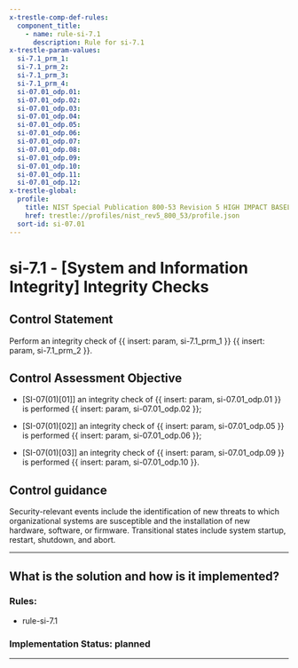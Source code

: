 ```yaml
---
x-trestle-comp-def-rules:
  component_title:
    - name: rule-si-7.1
      description: Rule for si-7.1
x-trestle-param-values:
  si-7.1_prm_1:
  si-7.1_prm_2:
  si-7.1_prm_3:
  si-7.1_prm_4:
  si-07.01_odp.01:
  si-07.01_odp.02:
  si-07.01_odp.03:
  si-07.01_odp.04:
  si-07.01_odp.05:
  si-07.01_odp.06:
  si-07.01_odp.07:
  si-07.01_odp.08:
  si-07.01_odp.09:
  si-07.01_odp.10:
  si-07.01_odp.11:
  si-07.01_odp.12:
x-trestle-global:
  profile:
    title: NIST Special Publication 800-53 Revision 5 HIGH IMPACT BASELINE
    href: trestle://profiles/nist_rev5_800_53/profile.json
  sort-id: si-07.01
---
```


# si-7.1 - \[System and Information Integrity\] Integrity Checks

## Control Statement

Perform an integrity check of {{ insert: param, si-7.1_prm_1 }} {{ insert: param, si-7.1_prm_2 }}.

## Control Assessment Objective

- \[SI-07(01)[01]\] an integrity check of {{ insert: param, si-07.01_odp.01 }} is performed {{ insert: param, si-07.01_odp.02 }};

- \[SI-07(01)[02]\] an integrity check of {{ insert: param, si-07.01_odp.05 }} is performed {{ insert: param, si-07.01_odp.06 }};

- \[SI-07(01)[03]\] an integrity check of {{ insert: param, si-07.01_odp.09 }} is performed {{ insert: param, si-07.01_odp.10 }}.

## Control guidance

Security-relevant events include the identification of new threats to which organizational systems are susceptible and the installation of new hardware, software, or firmware. Transitional states include system startup, restart, shutdown, and abort.

______________________________________________________________________

## What is the solution and how is it implemented?

<!-- For implementation status enter one of: implemented, partial, planned, alternative, not-applicable -->

<!-- Note that the list of rules under ### Rules: is read-only and changes will not be captured after assembly to JSON -->

<!-- Add control implementation description here for control: si-7.1 -->

### Rules:

  - rule-si-7.1

### Implementation Status: planned

______________________________________________________________________
